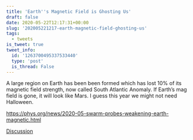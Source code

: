 ```yaml
---
title: 'Earth''s Magnetic Field is Ghosting Us'
draft: false
date: 2020-05-22T12:17:31+00:00
slug: '202005221217-earth-magnetic-field-ghosting-us'
tags:
  - tweets
is_tweet: true
tweet_info:
  id: '1263700495337533440'
  type: 'post'
  is_thread: False
---
```




A large region on Earth has been been formed which has lost 10% of its magnetic field strength, now called South Atlantic Anomaly. If Earth’s mag field is gone, it will look like Mars. I guess this year we might not need Halloween.

<https://phys.org/news/2020-05-swarm-probes-weakening-earth-magnetic.html>

[Discussion](https://x.com/sytelus/status/1263700495337533440)
